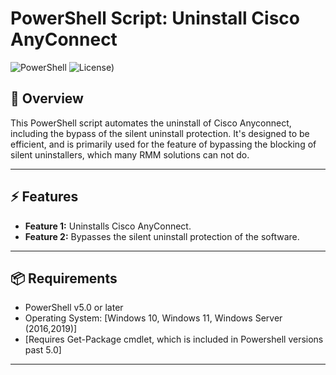 # PowerShell Script: Uninstall Cisco AnyConnect

![PowerShell](https://img.shields.io/badge/PowerShell-v5.0%2B-blue?logo=powershell)
![License](https://img.shields.io/github/license/lhensl3529/Uninstall-AnyConnect/blob/main/LICENSE))

## 📝 Overview
This PowerShell script automates the uninstall of Cisco Anyconnect, including the bypass of the silent uninstall protection. It's designed to be efficient, and is primarily used for the feature of bypassing the blocking of silent uninstallers, which many RMM solutions can not do. 

---

## ⚡ Features
- **Feature 1:** Uninstalls Cisco AnyConnect.
- **Feature 2:** Bypasses the silent uninstall protection of the software.


---

## 📦 Requirements
- PowerShell v5.0 or later
- Operating System: [Windows 10, Windows 11, Windows Server (2016,2019)]
- [Requires Get-Package cmdlet, which is included in Powershell versions past 5.0]

---
